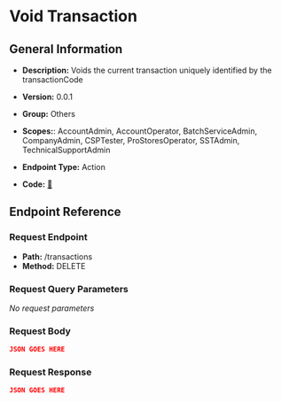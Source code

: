 # Void Transaction

## General Information

- **Description:** Voids the current transaction uniquely identified by the transactionCode

- **Version:** 0.0.1
- **Group:** Others
- **Scopes:**: AccountAdmin, AccountOperator, BatchServiceAdmin, CompanyAdmin, CSPTester, ProStoresOperator, SSTAdmin, TechnicalSupportAdmin
- **Endpoint Type:** Action
- **Code:** [🔗](https://github.com/NangoHQ/integration-templates/tree/main/integrations/avalara-sandbox/actions/void-transaction.ts)

## Endpoint Reference

### Request Endpoint

- **Path:** /transactions
- **Method:** DELETE

### Request Query Parameters

_No request parameters_

### Request Body

```json
JSON GOES HERE
```

### Request Response

```json
JSON GOES HERE
```
